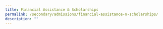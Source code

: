 ```yaml
---
title: Financial Assistance & Scholarships
permalink: /secondary/admissions/financial-assistance-n-scholarships/
description: ""
---
```


